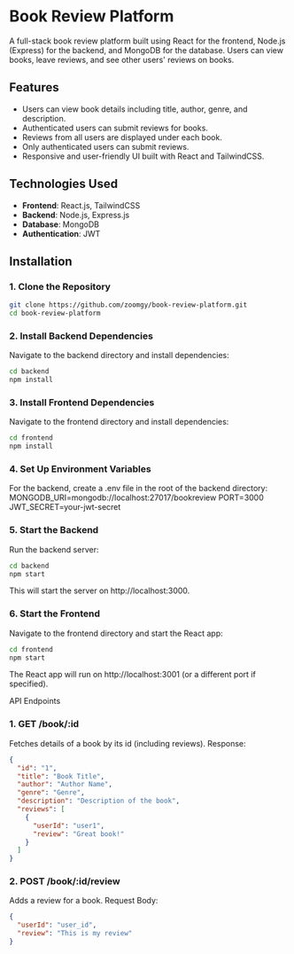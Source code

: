 # Book Review Platform

A full-stack book review platform built using React for the frontend, Node.js (Express) for the backend, and MongoDB for the database. Users can view books, leave reviews, and see other users' reviews on books.

## Features

- Users can view book details including title, author, genre, and description.
- Authenticated users can submit reviews for books.
- Reviews from all users are displayed under each book.
- Only authenticated users can submit reviews.
- Responsive and user-friendly UI built with React and TailwindCSS.

## Technologies Used

- **Frontend**: React.js, TailwindCSS
- **Backend**: Node.js, Express.js
- **Database**: MongoDB
- **Authentication**: JWT

## Installation

### 1. Clone the Repository

```bash
git clone https://github.com/zoomgy/book-review-platform.git
cd book-review-platform
```

### 2. Install Backend Dependencies

Navigate to the backend directory and install dependencies:

```bash
cd backend
npm install
```

### 3. Install Frontend Dependencies

Navigate to the frontend directory and install dependencies:

```bash
cd frontend
npm install
```

### 4. Set Up Environment Variables

For the backend, create a .env file in the root of the backend directory:
MONGODB_URI=mongodb://localhost:27017/bookreview
PORT=3000
JWT_SECRET=your-jwt-secret

### 5. Start the Backend

Run the backend server:

```bash
cd backend
npm start
```

This will start the server on http://localhost:3000.

### 6. Start the Frontend

Navigate to the frontend directory and start the React app:

```bash
cd frontend
npm start
```

The React app will run on http://localhost:3001 (or a different port if specified).

API Endpoints

### 1. GET /book/:id

Fetches details of a book by its id (including reviews).
Response:

```json
{
  "id": "1",
  "title": "Book Title",
  "author": "Author Name",
  "genre": "Genre",
  "description": "Description of the book",
  "reviews": [
    {
      "userId": "user1",
      "review": "Great book!"
    }
  ]
}
```

### 2. POST /book/:id/review

Adds a review for a book.
Request Body:

```json
{
  "userId": "user_id",
  "review": "This is my review"
}
```
